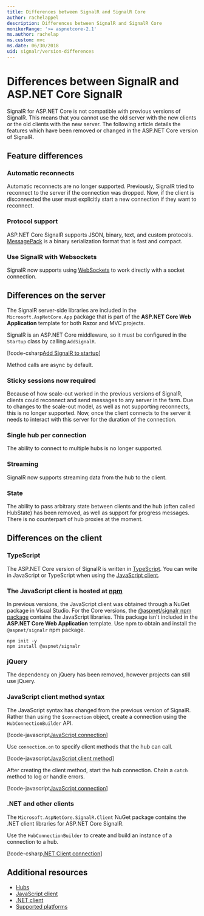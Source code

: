```yaml
---
title: Differences between SignalR and SignalR Core
author: rachelappel
description: Differences between SignalR and SignalR Core
monikerRange: '>= aspnetcore-2.1'
ms.author: rachelap
ms.custom: mvc
ms.date: 06/30/2018
uid: signalr/version-differences
---
```

# Differences between SignalR and ASP.NET Core SignalR

SignalR for ASP.NET Core is not compatible with previous versions of SignalR. This means that you cannot use the old server with the new clients or the old clients with the new server. The following article details the features which have been removed or changed in the ASP.NET Core version of SignalR.

## Feature differences

### Automatic reconnects

Automatic reconnects are no longer supported. Previously, SignalR tried to reconnect to the server if the connection was dropped. Now, if the client is disconnected the user must explicitly start a new connection if they want to reconnect.

### Protocol support

ASP.NET Core SignalR supports JSON, binary, text, and custom protocols. [MessagePack](xref:signalr/messagepackhubprotocol) is a binary serialization format that is fast and compact.

### Use SignalR with Websockets

SignalR now supports using [WebSockets](xref:fundamentals/websockets) to work directly with a socket connection.

## Differences on the server

The SignalR server-side libraries are included in the `Microsoft.AspNetCore.App` package that is part of the **ASP.NET Core Web Application** template for both Razor and MVC projects.

SignalR is an ASP.NET Core middleware, so it must be configured in the `Startup` class by calling `AddSignalR`.

[!code-csharp[Add SignalR to startup](version-differences/sample/code.cs?range=1-5)]

Method calls are async by default.

### Sticky sessions now required

Because of how scale-out worked in the previous versions of SignalR, clients could reconnect and send messages to any server in the farm. Due to changes to the scale-out model, as well as not supporting reconnects, this is no longer supported. Now, once the client connects to the server it needs to interact with this server for the duration of the connection.

### Single hub per connection

The ability to connect to multiple hubs is no longer supported.

### Streaming

SignalR now supports streaming data from the hub to the client.

### State

The ability to pass arbitrary state between clients and the hub (often called HubState) has been removed, as well as support for progress messages. There is no counterpart of hub proxies at the moment.

## Differences on the client

### TypeScript

The ASP.NET Core version of SignalR is written in [TypeScript](https://www.typescriptlang.org/). You can write in JavaScript or TypeScript when using the [JavaScript client](xref:signalr/javascript-client).

### The JavaScript client is hosted at [npm](https://www.npmjs.com/)

In previous versions, the JavaScript client was obtained through a NuGet package in Visual Studio. For the Core versions, the [@aspnet/signalr npm package](https://www.npmjs.com/package/@aspnet/signalr) contains the JavaScript libraries. This package isn't included in the **ASP.NET Core Web Application** template. Use npm to obtain and install the `@aspnet/signalr` npm package.

```console
npm init -y
npm install @aspnet/signalr
```

### jQuery

The dependency on jQuery has been removed, however projects can still use jQuery.

### JavaScript client method syntax

The JavaScript syntax has changed from the previous version of SignalR. Rather than using the `$connection` object, create a connection using the `HubConnectionBuilder` API.

[!code-javascript[JavaScript connection](version-differences/sample/code.js?range=1-3)]

Use `connection.on` to specify client methods that the hub can call.

[!code-javascript[JavaScript client method](version-differences/sample/code.js?range=5-9)]

After creating the client method, start the hub connection. Chain a `catch` method to log or handle errors.

[!code-javascript[JavaScript connection](version-differences/sample/code.js?range=11)]

### .NET and other clients

The `Microsoft.AspNetCore.SignalR.Client` NuGet package contains the .NET client libraries for ASP.NET Core SignalR.

Use the `HubConnectionBuilder` to create and build an instance of a connection to a hub.

[!code-csharp[.NET Client connection](version-differences/sample/code.cs?range=7-9)]

## Additional resources

* [Hubs](xref:signalr/hubs)
* [JavaScript client](xref:signalr/javascript-client)
* [.NET client](xref:signalr/dotnet-client)
* [Supported platforms](xref:signalr/supported-platforms)
